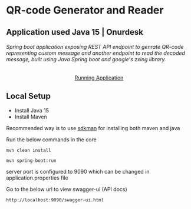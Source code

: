 # QR-code Generator and Reader

## Application used Java 15 | Onurdesk

###### Spring boot application exposing REST API endpoint to genrate QR-code representing custom message and another endpoint to read the decoded message, built using Java Spring boot and google's zxing library.

<center>
	<a target='_blank' href='https://spring-boot-qr-code-generator.herokuapp.com/swagger-ui/index.html?configUrl=/v3/api-docs/swagger-config'>Running Application</a>
</center>

## Local Setup

* Install Java 15
* Install Maven

Recommended way is to use [sdkman](https://sdkman.io/) for installing both maven and java

Run the below commands in the core

```
mvn clean install
```

```
mvn spring-boot:run

```

server port is configured to 9090 which can be changed in application.properties file

Go to the below url to view swagger-ui (API docs)

```
http://localhost:9090/swagger-ui.html
```
